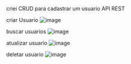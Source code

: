 criei  CRUD para cadastrar um usuario API REST


criar Usuario
![image](https://github.com/user-attachments/assets/b9c95e5e-4901-4ce5-ba96-d11fca2db525)

buscar usuarios 
![image](https://github.com/user-attachments/assets/887056fa-a8e8-45ad-934e-342a6785c283)

atualizar usuario
 ![image](https://github.com/user-attachments/assets/68481b0b-85dd-4dbc-b5b9-53d4fad75ba4)

 deletar usuario
 ![image](https://github.com/user-attachments/assets/feaff790-54bd-4dc0-94c2-303da721a1d3)

 


